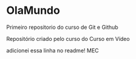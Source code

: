 # OlaMundo
 Primeiro repositorio do curso de Git e Github

 Repositório criado pelo curso do Curso em Vídeo
 
 adicionei essa linha no readme! MEC
